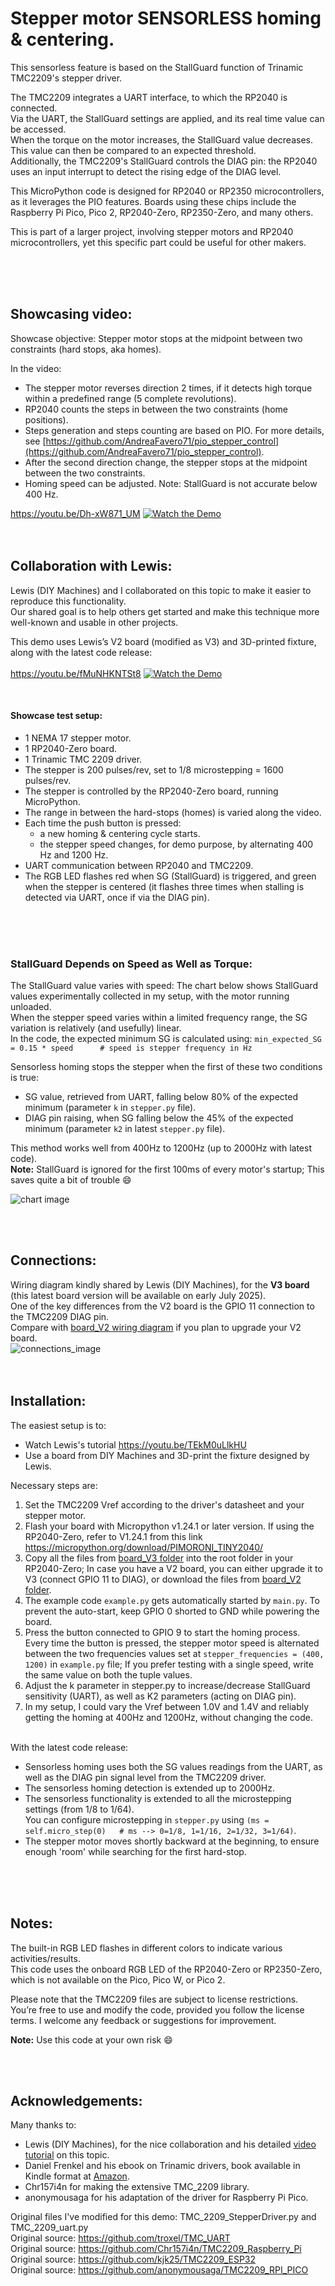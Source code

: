 # Stepper motor SENSORLESS homing & centering.
This sensorless feature is based on the StallGuard function of Trinamic TMC2209's stepper driver.<br>

The TMC2209 integrates a UART interface, to which the RP2040 is connected.<br>
Via the UART, the StallGuard settings are applied, and its real time value can be accessed.<br>
When the torque on the motor increases, the StallGuard value decreases. This value can then be compared to an expected threshold.<br>
Additionally, the TMC2209's StallGuard controls the DIAG pin: the RP2040 uses an input interrupt to detect the rising edge of the DIAG level.<br>

This MicroPython code is designed for RP2040 or RP2350 microcontrollers, as it leverages the PIO features. Boards using these chips include the Raspberry Pi Pico, Pico 2, RP2040-Zero, RP2350-Zero, and many others. <br>

This is part of a larger project, involving stepper motors and RP2040 microcontrollers, yet this specific part could be useful for other makers.<br>

<br><br><br>


## Showcasing video:
Showcase objective: Stepper motor stops at the midpoint between two constraints (hard stops, aka homes).<br>

In the video:
 - The stepper motor reverses direction 2 times, if it detects high torque within a predefined range (5 complete revolutions).
 - RP2040 counts the steps in between the two constraints (home positions).
 - Steps generation and steps counting are based on PIO. For more details, see [https://github.com/AndreaFavero71/pio_stepper_control](https://github.com/AndreaFavero71/pio_stepper_control).
 - After the second direction change, the stepper stops at the midpoint between the two constraints.
 - Homing speed can be adjusted. Note: StallGuard is not accurate below 400 Hz.
 
   
https://youtu.be/Dh-xW871_UM
[![Watch the Demo](https://i.ytimg.com/vi/Dh-xW871_UM/maxresdefault.jpg)](https://youtu.be/Dh-xW871_UM)
<br><br><br>

## Collaboration with Lewis:
Lewis (DIY Machines) and I collaborated on this topic to make it easier to reproduce this functionality.<br>
Our shared goal is to help others get started and make this technique more well-known and usable in other projects.<br>

This demo uses Lewis’s V2 board (modified as V3) and 3D-printed fixture, along with the latest code release:<br><br>
https://youtu.be/fMuNHKNTSt8
[![Watch the Demo](https://i.ytimg.com/vi/fMuNHKNTSt8/maxresdefault.jpg)](https://youtu.be/fMuNHKNTSt8)

<br>

#### Showcase test setup:
 - 1 NEMA 17 stepper motor.
 - 1 RP2040-Zero board.
 - 1 Trinamic TMC 2209 driver.
 - The stepper is 200 pulses/rev, set to 1/8 microstepping = 1600 pulses/rev.
 - The stepper is controlled by the RP2040-Zero board, running MicroPython.
 - The range in between the hard-stops (homes) is varied along the video.
 - Each time the push button is pressed:
     - a new homing & centering cycle starts.
     - the stepper speed changes, for demo purpose, by alternating 400 Hz and 1200 Hz.
 - UART communication between RP2040 and TMC2209.
 - The RGB LED flashes red when SG (StallGuard) is triggered, and green when the stepper is centered (it flashes three times when stalling is detected via UART, once if via the DIAG pin).

<br><br><br>


### StallGuard Depends on Speed as Well as Torque:
The StallGuard value varies with speed: The chart below shows StallGuard values experimentally collected in my setup, with the motor running unloaded.<br>
When the stepper speed varies within a limited frequency range, the SG variation is relatively (and usefully) linear.<br>
In the code, the expected minimum SG is calculated using: `min_expected_SG = 0.15 * speed      # speed is stepper frequency in Hz`<br>

Sensorless homing stops the stepper when the first of these two conditions is true:
- SG value, retrieved from UART, falling below 80% of the expected minimum (parameter `k` in `stepper.py` file).<br>
- DIAG pin raising, when SG falling below the 45% of the expected minimum (parameter `k2` in latest `stepper.py` file).<br>

This method works well from 400Hz to 1200Hz (up to 2000Hz with latest code).<br>
**Note:** StallGuard is ignored for the first 100ms of every motor's startup; This saves quite a bit of trouble :smile: <br>
 
![chart image](/images/sg_chart2.PNG)
 
<br><br>


## Connections:
Wiring diagram kindly shared by Lewis (DIY Machines), for the **V3 board** (this latest board version will be available on early July 2025).<br>
One of the key differences from the V2 board is the GPIO 11 connection to the TMC2209 DIAG pin.<br>
Compare with [board_V2 wiring diagram](./images/connections_V2.jpg) if you plan to upgrade your V2 board.<br>
![connections_image](/images/connections_V3.jpg)	
<br><br>


## Installation:
The easiest setup is to:
- Watch Lewis's tutorial https://youtu.be/TEkM0uLlkHU
- Use a board from DIY Machines and 3D-print the fixture designed by Lewis.<br>

Necessary steps are:
1. Set the TMC2209 Vref according to the driver's datasheet and your stepper motor.
2. Flash your board with Micropython v1.24.1 or later version. If using the RP2040-Zero, refer to V1.24.1 from this link https://micropython.org/download/PIMORONI_TINY2040/
3. Copy all the files from [board_V3 folder](https://github.com/AndreaFavero71/stepper_sensorless_homing/tree/main/src/board_V3) into the root folder in your RP2040-Zero; In case you have a V2 board, you can either upgrade it to V3 (connect GPIO 11 to DIAG), or download the files from [board_V2 folder](https://github.com/AndreaFavero71/stepper_sensorless_homing/tree/main/src/board_V2).
4. The example code `example.py` gets automatically started by `main.py`. To prevent the auto-start, keep GPIO 0 shorted to GND while powering the board.
5. Press the button connected to GPIO 9 to start the homing process.
Every time the button is pressed, the stepper motor speed is alternated between the two frequencies values set at `stepper_frequencies = (400, 1200)` in `example.py` file; If you prefer testing with a single speed, write the same value on both the tuple values.
6. Adjust the k parameter in stepper.py to increase/decrease StallGuard sensitivity (UART), as well as K2 parameters (acting on DIAG pin).
7. In my setup, I could vary the Vref between 1.0V and 1.4V and reliably getting the homing at 400Hz and 1200Hz, without changing the code.
<br><br>


With the latest code release:
- Sensorless homing uses both the SG values readings from the UART, as well as the DIAG pin signal level from the TMC2209 driver.<br>
- The sensorless homing detection is extended up to 2000Hz.
- The sensorless functionality is extended to all the microstepping settings (from 1/8 to 1/64).<br>
  You can configure microstepping in `stepper.py` using `(ms = self.micro_step(0)   # ms --> 0=1/8, 1=1/16, 2=1/32, 3=1/64)`.
- The stepper motor moves shortly backward at the beginning, to ensure enough 'room' while searching for the first hard-stop.

<br><br><br>


## Notes:
The built-in RGB LED flashes in different colors to indicate various activities/results.<br>
This code uses the onboard RGB LED of the RP2040-Zero or RP2350-Zero, which is not available on the Pico, Pico W, or Pico 2.<br>

Please note that the TMC2209 files are subject to license restrictions.<br>
You’re free to use and modify the code, provided you follow the license terms. I welcome any feedback or suggestions for improvement.


**Note:** Use this code at your own risk :smile:

<br><br>


## Acknowledgements:
Many thanks to:
- Lewis (DIY Machines), for the nice collaboration and his detailed [video tutorial](https://youtu.be/TEkM0uLlkHU) on this topic.
- Daniel Frenkel and his ebook on Trinamic drivers, book available in Kindle format at [Amazon](https://www.amazon.com/stores/Daniel-Frenkel/author/B0BNZG6FPD?ref=ap_rdr&isDramIntegrated=true&shoppingPortalEnabled=true).
- Chr157i4n for making the extensive TMC_2209 library.
- anonymousaga for his adaptation of the driver for Raspberry Pi Pico.


Original files I've modified for this demo: TMC_2209_StepperDriver.py and TMC_2209_uart.py<br>
Original source: https://github.com/troxel/TMC_UART<br>
Original source: https://github.com/Chr157i4n/TMC2209_Raspberry_Pi<br>
Original source: https://github.com/kjk25/TMC2209_ESP32<br>
Original source: https://github.com/anonymousaga/TMC2209_RPI_PICO<br>
